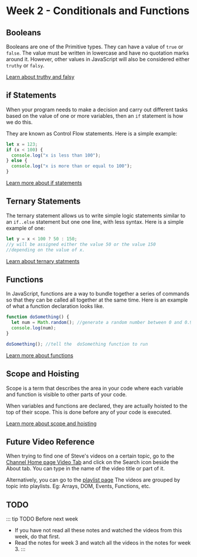 # Week 2 - Conditionals and Functions

## Booleans

Booleans are one of the Primitive types. They can have a value of `true` or `false`. The value must be written in lowercase and have no quotation marks around it. However, other values in JavaScript will also be considered either `truthy` or `falsy`.

[Learn about truthy and falsy](./falsy.md)

## if Statements

When your program needs to make a decision and carry out different tasks based on the value of one or more variables, then an `if` statement is how we do this.

They are known as Control Flow statements. Here is a simple example:

```js
let x = 123;
if (x < 100) {
  console.log("x is less than 100");
} else {
  console.log("x is more than or equal to 100");
}
```

[Learn more about if statements](./if.md)

## Ternary Statements

The ternary statement allows us to write simple logic statements similar to an `if..else` statement but one one line, with less syntax. Here is a simple example of one:

```js
let y = x < 100 ? 50 : 150;
//y will be assigned either the value 50 or the value 150
//depending on the value of x.
```

[Learn about ternary statments](./ternary.md)

## Functions

In JavaScript, functions are a way to bundle together a series of commands so that they can be called all together at the same time. Here is an example of what a function declaration looks like.

```js
function doSomething() {
  let num = Math.random(); //generate a random number between 0 and 0.99999999
  console.log(num);
}

doSomething(); //tell the  doSomething function to run
```

[Learn more about functions](./functions.md)

## Scope and Hoisting

Scope is a term that describes the area in your code where each variable and function is visible to other parts of your code.

When variables and functions are declared, they are actually hoisted to the top of their scope. This is done before any of your code is executed.

[Learn more about scope and hoisting](./scope.md)

## Future Video Reference

When trying to find one of Steve's videos on a certain topic, go to the [Channel Home page Video Tab](https://www.youtube.com/channel/UCTBGXCJHORQjivtgtMsmkAQ/videos) and click on the Search icon beside the About tab. You can type in the name of the video title or part of it.

Alternatively, you can go to the [playlist page](https://www.youtube.com/channel/UCTBGXCJHORQjivtgtMsmkAQ/playlists) The videos are grouped by topic into playlists. Eg: Arrays, DOM, Events, Functions, etc.

## TODO

::: tip TODO Before next week

- If you have not read all these notes and watched the videos from this week, do that first.
- Read the notes for week 3 and watch all the videos in the notes for week 3.
  :::
